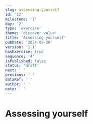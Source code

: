 ```yaml
---
slug: assessing-yourself
id: '12'
milestone: '1'
day: '2'
type: 'exercise'
theme: 'discover value'
title: 'Assessing yourself'
pubDate: '2024-09-20'
version: '1.1'
hasExercise: true
sequence: '4'
isPublished: false
status: 'draft'
next: ' '
previous: ' '
dataRef: ' '
author: ' '
note: ' '
---
```

# Assessing yourself